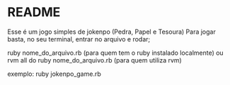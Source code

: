 # README

Esse é um jogo simples de jokenpo (Pedra, Papel e Tesoura)
Para jogar basta, no seu terminal, entrar no arquivo e rodar;

ruby nome_do_arquivo.rb
(para quem tem o ruby instalado localmente)
ou
rvm all do ruby nome_do_arquivo.rb 
(para quem utiliza rvm)

exemplo:
ruby jokenpo_game.rb
